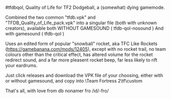 #tfdbqol, Quality of Life for TF2 Dodgeball, a (somewhat) dying gamemode.

Combined the two common "tfdb.vpk" and "TFDB_Quality_of_Life_pack.vpk" into a singular file (both with unknown creators), 
available both WITHOUT GAMESOUND ( tfdb-qol-nosound ) And with gamesound ( tfdb-qol )

Uses an edited form of popular "snowball" rocket, aka TFC Like Rockets (https://gamebanana.com/mods/12405), except with no rocket trail, no team colours other than the critical effect, has altered volume for the rocket redirect sound, and a far more pleasent rocket beep, far less likely to rift your eardrums.

Just click releases and download the VPK file of your choosing, either with or without gamesound, and copy into \Team Fortress 2\tf\custom

That's all, with love from db nonamer fro /id/-fro/
